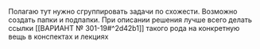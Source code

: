 Полагаю тут нужно сгруппировать задачи по схожести. Возможно создать папки и подпапки. При описании решения лучше всего делать ссылки [[ВАРИАНТ № 301-19#^2d42b1]] такого рода на конкретную вещь в конспектах и лекциях


